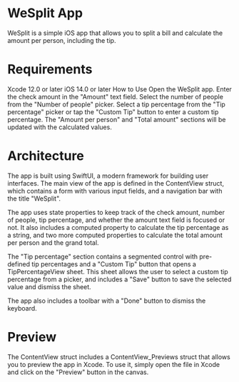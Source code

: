 # WeSplit App
WeSplit is a simple iOS app that allows you to split a bill and calculate the amount per person, including the tip.

# Requirements
Xcode 12.0 or later
iOS 14.0 or later
How to Use
Open the WeSplit app.
Enter the check amount in the "Amount" text field.
Select the number of people from the "Number of people" picker.
Select a tip percentage from the "Tip percentage" picker or tap the "Custom Tip" button to enter a custom tip percentage.
The "Amount per person" and "Total amount" sections will be updated with the calculated values.

# Architecture
The app is built using SwiftUI, a modern framework for building user interfaces. The main view of the app is defined in the ContentView struct, which contains a form with various input fields, and a navigation bar with the title "WeSplit".

The app uses state properties to keep track of the check amount, number of people, tip percentage, and whether the amount text field is focused or not. It also includes a computed property to calculate the tip percentage as a string, and two more computed properties to calculate the total amount per person and the grand total.

The "Tip percentage" section contains a segmented control with pre-defined tip percentages and a "Custom Tip" button that opens a TipPercentageView sheet. This sheet allows the user to select a custom tip percentage from a picker, and includes a "Save" button to save the selected value and dismiss the sheet.

The app also includes a toolbar with a "Done" button to dismiss the keyboard.

# Preview
The ContentView struct includes a ContentView_Previews struct that allows you to preview the app in Xcode. To use it, simply open the file in Xcode and click on the "Preview" button in the canvas.
